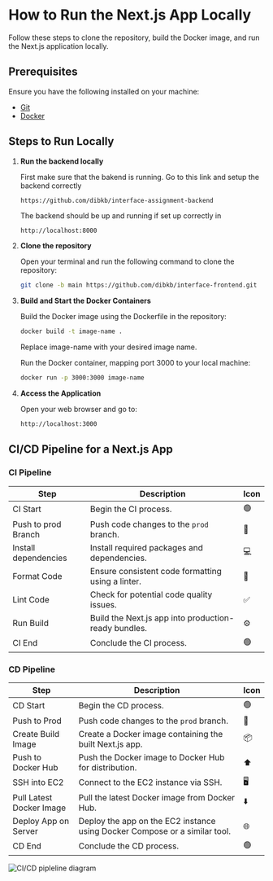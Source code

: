 # How to Run the Next.js App Locally

Follow these steps to clone the repository, build the Docker image, and run the Next.js application locally.

## Prerequisites

Ensure you have the following installed on your machine:

- [Git](https://git-scm.com/)
- [Docker](https://www.docker.com/)

## Steps to Run Locally



1. **Run the backend locally**

   First make sure that the bakend is running.
   Go to this link and setup the backend correctly
   ```bash
   https://github.com/dibkb/interface-assignment-backend
   ```
   The backend should be up and running if set up correctly in
   ```
   http://localhost:8000
   ```

2. **Clone the repository**

   Open your terminal and run the following command to clone the repository:

   ```bash
   git clone -b main https://github.com/dibkb/interface-frontend.git
   ```
3. **Build and Start the Docker Containers**

   Build the Docker image using the Dockerfile in the repository:

   ```bash
   docker build -t image-name .
   ```
   Replace image-name with your desired image name.

   Run the Docker container, mapping port 3000 to your local machine:

   ```bash
   docker run -p 3000:3000 image-name
   ```
4. **Access the Application**
   
   Open your web browser and go to:
   
   ```bash
   http://localhost:3000
   ```
   
## CI/CD Pipeline for a Next.js App

### CI Pipeline

| Step | Description | Icon |
|---|---|---|
| CI Start | Begin the CI process. | 🟢 |
| Push to prod Branch | Push code changes to the `prod` branch. | 🔀 |
| Install dependencies | Install required packages and dependencies. | 💻 |
| Format Code | Ensure consistent code formatting using a linter. | 🧹 |
| Lint Code | Check for potential code quality issues. | ✅ |
| Run Build | Build the Next.js app into production-ready bundles. | ⚙️ |
| CI End | Conclude the CI process. | 🟢 |

### CD Pipeline

| Step | Description | Icon |
|---|---|---|
| CD Start | Begin the CD process. | 🟢 
| Push to Prod | Push code changes to the `prod` branch. | 🔀 |
| Create Build Image | Create a Docker image containing the built Next.js app. | 📦 |
| Push to Docker Hub | Push the Docker image to Docker Hub for distribution. | ⬆️ |
| SSH into EC2 | Connect to the EC2 instance via SSH. | 🖥️ |
| Pull Latest Docker Image | Pull the latest Docker image from Docker Hub. | ⬇️ |
| Deploy App on Server | Deploy the app on the EC2 instance using Docker Compose or a similar tool. | 🌐 |
| CD End | Conclude the CD process. | 🟢 |


![CI/CD pipleline diagram](https://github.com/user-attachments/assets/960d68d7-f63a-4131-870e-c71877ff7939)





   

